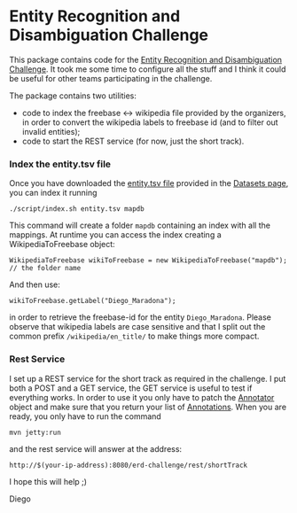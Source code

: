 Entity Recognition and Disambiguation Challenge
=============

This package contains code for the [Entity Recognition and Disambiguation Challenge](http://web-ngram.research.microsoft.com/erd2014). 
It took me some time to configure all the stuff and I think it could be useful for other teams participating in the challenge.  

The package contains two utilities: 

  * code to index the freebase <-> wikipedia file provided by the organizers, in order to convert the wikipedia labels to freebase id (and to filter out invalid entities);
  * code to start the REST service (for now, just the short track).
  

### Index the entity.tsv file
  
Once you have downloaded the [entity.tsv file](http://web-ngram.research.microsoft.com/erd2014/entity.tsv) provided in the [Datasets page](http://web-ngram.research.microsoft.com/erd2014/Datasets.aspx), you can index it running 

    ./script/index.sh entity.tsv mapdb

This command will create a folder `mapdb` containing an index with all the mappings. At runtime you can access 
the index creating a WikipediaToFreebase object:

    WikipediaToFreebase wikiToFreebase = new WikipediaToFreebase("mapdb"); // the folder name

And then use:

    wikiToFreebase.getLabel("Diego_Maradona");

in order to retrieve the freebase-id for the entity `Diego_Maradona`. Please observe that wikipedia labels are case sensitive and that I split 
out the common prefix `/wikipedia/en_title/`  to make things more compact. 

### Rest Service 

I set up a REST service for the short track as required in the challenge. I put both a POST and a GET service, the GET service is useful to test
if everything works. In order to use it you only have to patch the [Annotator](src/main/java/it/cnr/isti/hpc/erd/Annotator.java) object and 
make sure that you return your list of [Annotations](src/main/java/it/cnr/isti/hpc/erd/Annotation.java). When you are ready, you only have to 
run the command

    mvn jetty:run 

and the rest service will answer at the address:

    http://$(your-ip-address):8080/erd-challenge/rest/shortTrack
   
I hope this will help ;) 

Diego


